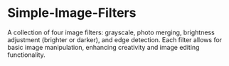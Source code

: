 # Simple-Image-Filters
A collection of four image filters: grayscale, photo merging, brightness adjustment (brighter or darker), and edge detection. Each filter allows for basic image manipulation, enhancing creativity and image editing functionality.
